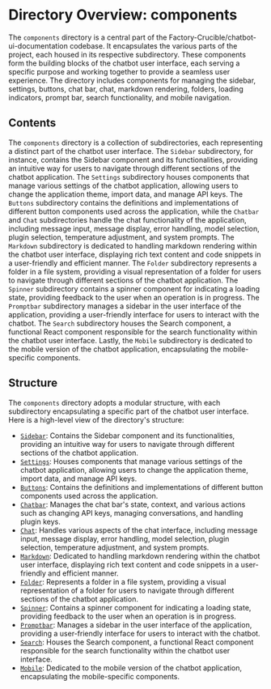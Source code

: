 
# Directory Overview: components

The `components` directory is a central part of the Factory-Crucible/chatbot-ui-documentation codebase. It encapsulates the various parts of the project, each housed in its respective subdirectory. These components form the building blocks of the chatbot user interface, each serving a specific purpose and working together to provide a seamless user experience. The directory includes components for managing the sidebar, settings, buttons, chat bar, chat, markdown rendering, folders, loading indicators, prompt bar, search functionality, and mobile navigation.

## Contents

The `components` directory is a collection of subdirectories, each representing a distinct part of the chatbot user interface. The `Sidebar` subdirectory, for instance, contains the Sidebar component and its functionalities, providing an intuitive way for users to navigate through different sections of the chatbot application. The `Settings` subdirectory houses components that manage various settings of the chatbot application, allowing users to change the application theme, import data, and manage API keys. The `Buttons` subdirectory contains the definitions and implementations of different button components used across the application, while the `Chatbar` and `Chat` subdirectories handle the chat functionality of the application, including message input, message display, error handling, model selection, plugin selection, temperature adjustment, and system prompts. The `Markdown` subdirectory is dedicated to handling markdown rendering within the chatbot user interface, displaying rich text content and code snippets in a user-friendly and efficient manner. The `Folder` subdirectory represents a folder in a file system, providing a visual representation of a folder for users to navigate through different sections of the chatbot application. The `Spinner` subdirectory contains a spinner component for indicating a loading state, providing feedback to the user when an operation is in progress. The `Promptbar` subdirectory manages a sidebar in the user interface of the application, providing a user-friendly interface for users to interact with the chatbot. The `Search` subdirectory houses the Search component, a functional React component responsible for the search functionality within the chatbot user interface. Lastly, the `Mobile` subdirectory is dedicated to the mobile version of the chatbot application, encapsulating the mobile-specific components.

## Structure

The `components` directory adopts a modular structure, with each subdirectory encapsulating a specific part of the chatbot user interface. Here is a high-level view of the directory's structure:

- [`Sidebar`](./components/Sidebar.md): Contains the Sidebar component and its functionalities, providing an intuitive way for users to navigate through different sections of the chatbot application.
- [`Settings`](./components/Settings.md): Houses components that manage various settings of the chatbot application, allowing users to change the application theme, import data, and manage API keys.
- [`Buttons`](./components/Buttons.md): Contains the definitions and implementations of different button components used across the application.
- [`Chatbar`](./components/Chatbar.md): Manages the chat bar's state, context, and various actions such as changing API keys, managing conversations, and handling plugin keys.
- [`Chat`](./components/Chat.md): Handles various aspects of the chat interface, including message input, message display, error handling, model selection, plugin selection, temperature adjustment, and system prompts.
- [`Markdown`](./components/Markdown.md): Dedicated to handling markdown rendering within the chatbot user interface, displaying rich text content and code snippets in a user-friendly and efficient manner.
- [`Folder`](./components/Folder.md): Represents a folder in a file system, providing a visual representation of a folder for users to navigate through different sections of the chatbot application.
- [`Spinner`](./components/Spinner.md): Contains a spinner component for indicating a loading state, providing feedback to the user when an operation is in progress.
- [`Promptbar`](./components/Promptbar.md): Manages a sidebar in the user interface of the application, providing a user-friendly interface for users to interact with the chatbot.
- [`Search`](./components/Search.md): Houses the Search component, a functional React component responsible for the search functionality within the chatbot user interface.
- [`Mobile`](./components/Mobile.md): Dedicated to the mobile version of the chatbot application, encapsulating the mobile-specific components.
